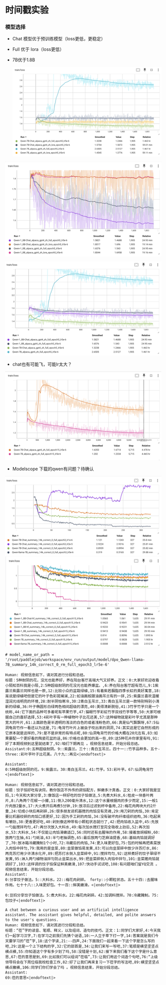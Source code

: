# 时间戳实验

### 模型选择

- Chat 模型优于预训练模型（loss更低，更稳定）

- Full 优于 lora（loss更低）

- 7B优于1.8B

  ![exp_7B_5peoch](pics_exp/exp_7B_5peoch.png)

<img src="pics_exp/exp_1_8B_5peoch.png" alt="exp_1_8B_5peoch" style="zoom:50%;" />

![exp_full_5peoch](pics_exp/exp_full_5peoch.png)

- chat也有可能飞，可能lr太大？

<img src="pics_exp/exp_7B_15peoch.png" alt="exp_7B_15peoch" style="zoom:50%;" />



- Modelscope 下载的qwen有问题？待确认

<img src="pics_exp/exp_full_qwen_bug_3peoch.png" alt="exp_full_qwen_bug_3peoch" style="zoom:50%;" />

<img src="pics_exp/exp_full_qwen_bug_15peoch.png" alt="exp_full_qwen_bug_15peoch" style="zoom:50%;" />

```
# model_name_or_path = '/root/paddlejob/workspace/env_run/output/model/dpo_Qwen-llama-7B_summary_14k_correct_0_rm_full_epoch3_lr5e-6'

Human: 视频信息如下，请对其进行分段和总结。
标题：5种耐阴的花，没光也能养好，养在阳台客厅高端大气又好养。正文：0:大家好欢迎收看小陌知百科我是小陌,2:5种超级耐阴的花没光也能养爆盆。,6:养在阳台客厅超有范儿,9:1紫露兰紫露兰同样也是一款,12:比较小众的盆栽绿植,15:有着紫若胭脂四季长虹的美好寓意,18:虽说是绿植吧但是它的叶子色彩斑斓澜,22:如油画般跟油画吊兰有的一拼,25:紫露兰喜欢温暖湿润光线明亮的环境,28:耐半阴怕寒冷,30:2青白玉吊兰,33:青白玉吊兰是一款特别特别小清新的绿植,36:叶子椭圆形白绿两色相间超级的漂亮,40:美得清新脱俗,41:3竹芋竹芋只是一个统称,44:它下面的品种可多着呢有苹果竹芋,47:猫眼竹芋彩虹竹芋双线竹芋等等,50:大家可根据自己的喜好选择,53:4彩叶芋有一种植物叶子比花还美,57:这种植物就是彩叶芋尤其是那种宽大的叶片,61:上面颜色是半透明的浅淡的白色的或者浅粉色的,66:真是仙气飘飘呀,67:5仙洞龟背竹作一看还以为这是,71:龟背竹叶片上被虫子咬出来的洞洞,74:其实这是它自然形成的它原本就是这样的,79:是不是非常的有特点呢,80:仙洞龟背竹的价格大概在20元左有,83:如果要配一个更好看的陶瓷花盆的话,86:价格也会更加的高一些,89:这5种花卉你家里有吗,91:好了本期视频到这里就结束了,92:咱们下期再见 。视频信息结束，开始分段总结。
Assistant:0:五种超级耐阴。9::紫露兰。三十::青白玉吊兰。四十一::竹芋品种多。五十-three::彩叶芋叶子比花美。八十九::再见<|endoftext|>

Assistant:
0:5种超级耐阴的花。9:紫露兰。30:青白玉吊兰。41:竹芋。53:彩叶芋。67:仙洞龟背竹<|endoftext|>

Human: 视频信息如下，请对其进行分段和总结。
标题：饺子馅好吃有诀窍，教你饭店不外传的调馅配方，鲜嫩多汁真香。正文：0:大家好我是豆妈,1:今天和大家分享,3:像饭店一样好吃的饺子馅做法,5:先煮大料水,6:桂皮一块香叶两片,8:八角两个花椒一小撮,11:倒入200毫升清水,12:这个水量根据肉的多少而定,15:一般1斤肉放2量水,17:大火煮开后再煮5分钟,19:放凉后过滤到杯中备用,22:梅花肉两块大约2斤重,24:切成小块后再剁碎,26:很多朋友说机器搅的肉馅没有灵魂,29:用刀剁的肉馅,30:肯定要比机器绞碎的肉馅口感更好,32:因为手工剁的肉馅,34:没有破坏肉纤维组织结构,36:吃起来有嚼劲,38:更香更好吃,40:剁到像这种带有小颗粒状态就行了,42:把肉馅收入盆中,45:先放一勺盐搅拌均匀,47:再分次放入大料水,49:每次加水搅打至完全吸收上劲后,52:再次加水,53:大料水,54:不仅能让肉馅滑嫩适口,56:同时还有去腥味的作用,58:接着放胡椒粉,60:放两勺生抽,61:勺蚝油,63:半勺老抽调色,65:最后放两勺芝麻油提香,68:基础肉馅就调好了,70:放冰箱冷藏腌制1个小时,72:冷藏后的肉馅,74:更入味更好包,75:包的时候再把素菜放入肉馅中拌匀,79:我用的是韭菜,80:韭菜做馅易发黄,83:可以向韭菜碎中放少许苏打水,86:两克苏打用少许清水化开,89:把苏打水倒入韭菜碎中,91:搅拌均匀,92:这样煮好的饺子翠绿不发黄,95:淋入两勺植物油拌匀防止韭菜出水,99:把韭菜碎倒入肉馅中拌匀,101:韭菜猪肉馅就调好了,103:这样调的饺子馅保证鲜美嫩滑,107:快动手试试吧,108:有问题咱们留YQ交流 。视频信息结束，开始分段总结。
Assistant:
0:分享饺子做法。5::大料水。22::梅花肉剁碎。 forty::小颗粒状态。五十十四::去腥味作用。七十十八::入味更好包。十一百::鲜美嫩滑。<|endoftext|>

0:豆妈分享饺子馅做法。5:煮大料水。22:梅花肉剁碎。42:加调料搅拌。70:冷藏腌制。75:包饺子<|endoftext|>

```



```
A chat between a curious user and an artificial intelligence assistant. The assistant gives helpful, detailed, and polite answers to the user's questions.
Human: 视频信息如下，请对其进行分段和总结。
标题：“莅”字的读音、笔顺、释义，以及组词、造句的技巧。正文：1:同学们大家好,4:今天我们一起学习汉字,7:在学习之前我们先猜个谜语,10:一人立于草下打一字,14:答案就是我们今天要学习的“莅”字,18:这个字读,21:--四声,24:下面我们一起来看一下这个字是怎么写的吧,29:这是一个上下结构的字,32:它的部首是,34:让我们来写一写吧,37:笔顺是横坚坚坚点横点横,55:你知道这个字有多少划了吗,58:没错是十划,62:接下来我们看下这个字是什么意思,67:莅的意思是到,69:比如我们可以组词“莅临”,73:让我们用这个词造个句吧,76:“上级领导将会在下周位临我校检查工作,82:好了让我们再来复习一下莅字的写法吧,89:横坚坚坚点横点撇横,106:同学们你们学会了吗 。视频信息结束，开始分段总结。
Assistant:
69:莅的意思<|endoftext|>

```

